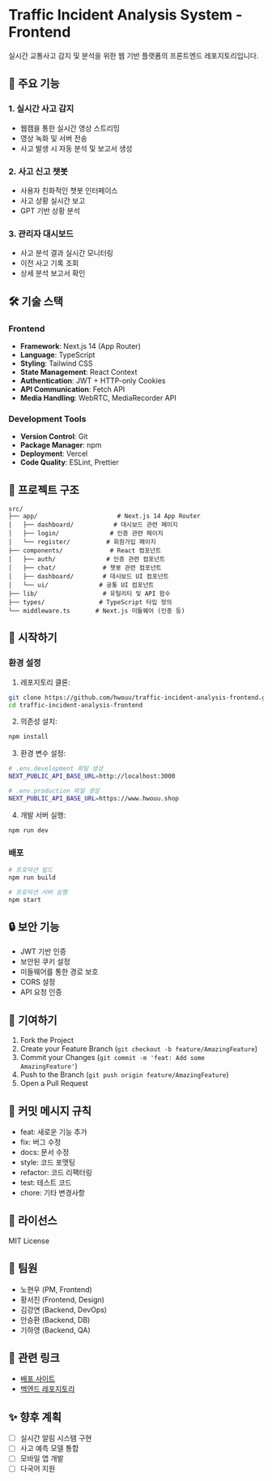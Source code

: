 # Traffic Incident Analysis System - Frontend

실시간 교통사고 감지 및 분석을 위한 웹 기반 플랫폼의 프론트엔드 레포지토리입니다.

## 🌟 주요 기능

### 1. 실시간 사고 감지
- 웹캠을 통한 실시간 영상 스트리밍
- 영상 녹화 및 서버 전송
- 사고 발생 시 자동 분석 및 보고서 생성

### 2. 사고 신고 챗봇
- 사용자 친화적인 챗봇 인터페이스
- 사고 상황 실시간 보고
- GPT 기반 상황 분석

### 3. 관리자 대시보드
- 사고 분석 결과 실시간 모니터링
- 이전 사고 기록 조회
- 상세 분석 보고서 확인

## 🛠 기술 스택

### Frontend
- **Framework**: Next.js 14 (App Router)
- **Language**: TypeScript
- **Styling**: Tailwind CSS
- **State Management**: React Context
- **Authentication**: JWT + HTTP-only Cookies
- **API Communication**: Fetch API
- **Media Handling**: WebRTC, MediaRecorder API

### Development Tools
- **Version Control**: Git
- **Package Manager**: npm
- **Deployment**: Vercel
- **Code Quality**: ESLint, Prettier

## 📁 프로젝트 구조
```
src/
├── app/                      # Next.js 14 App Router
│   ├── dashboard/           # 대시보드 관련 페이지
│   ├── login/              # 인증 관련 페이지
│   └── register/          # 회원가입 페이지
├── components/             # React 컴포넌트
│   ├── auth/              # 인증 관련 컴포넌트
│   ├── chat/             # 챗봇 관련 컴포넌트
│   ├── dashboard/        # 대시보드 UI 컴포넌트
│   └── ui/              # 공통 UI 컴포넌트
├── lib/                  # 유틸리티 및 API 함수
├── types/               # TypeScript 타입 정의
└── middleware.ts       # Next.js 미들웨어 (인증 등)
```

## 🚀 시작하기

### 환경 설정
1. 레포지토리 클론:
```bash
git clone https://github.com/hwouu/traffic-incident-analysis-frontend.git
cd traffic-incident-analysis-frontend
```

2. 의존성 설치:
```bash
npm install
```

3. 환경 변수 설정:
```bash
# .env.development 파일 생성
NEXT_PUBLIC_API_BASE_URL=http://localhost:3000

# .env.production 파일 생성
NEXT_PUBLIC_API_BASE_URL=https://www.hwouu.shop

```

4. 개발 서버 실행:
```bash
npm run dev
```

### 배포
```bash
# 프로덕션 빌드
npm run build

# 프로덕션 서버 실행
npm start
```

## 🔒 보안 기능
- JWT 기반 인증
- 보안된 쿠키 설정
- 미들웨어를 통한 경로 보호
- CORS 설정
- API 요청 인증

## 🤝 기여하기
1. Fork the Project
2. Create your Feature Branch (`git checkout -b feature/AmazingFeature`)
3. Commit your Changes (`git commit -m 'feat: Add some AmazingFeature'`)
4. Push to the Branch (`git push origin feature/AmazingFeature`)
5. Open a Pull Request

## 📄 커밋 메시지 규칙
- feat: 새로운 기능 추가
- fix: 버그 수정
- docs: 문서 수정
- style: 코드 포맷팅
- refactor: 코드 리팩터링
- test: 테스트 코드
- chore: 기타 변경사항

## 📝 라이선스
MIT License

## 👥 팀원
- 노현우 (PM, Frontend)
- 황서진 (Frontend, Design)
- 김강연 (Backend, DevOps)
- 안승환 (Backend, DB)
- 기하영 (Backend, QA)

## 🔗 관련 링크
- [배포 사이트](https://www.kautas.shop)
- [백엔드 레포지토리](https://github.com/hwouu/traffic-incident-analysis-backend)

## ✨ 향후 계획
- [ ] 실시간 알림 시스템 구현
- [ ] 사고 예측 모델 통합
- [ ] 모바일 앱 개발
- [ ] 다국어 지원
